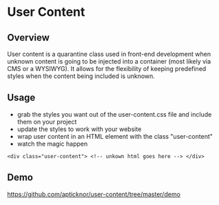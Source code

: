 User Content
============

Overview
-------------

User content is a quarantine class used in front-end development when unknown content is going to be injected into a container (most likely via CMS or a WYSIWYG). It allows for the flexibility of keeping predefined styles when the content being included is unknown.

Usage
-------------
* grab the styles you want out of the user-content.css file and include them on your project
* update the styles to work with your website
* wrap user content in an HTML element with the class "user-content"
* watch the magic happen

```<div class="user-content"> <!-- unkown html goes here --> </div>```

Demo
-------------
https://github.com/apticknor/user-content/tree/master/demo
